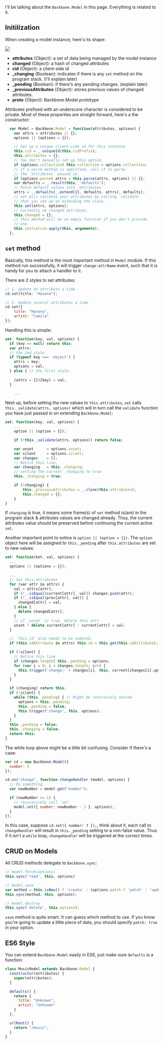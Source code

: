 I'll be talking about the `Backbone.Model` in this page. Everything is related to it.

## Initilization
When creating a model instance, here's its shape:

![](assets/creatingModel.png)

- **attributes** {Object}: a set of data being managed by the model instance
- **changed** {Object}: a hash of changed attributes
- **cid** {Object}: a client-side id
- **_changing** {Boolean}: indicates if there is any `set` method on the program stack. (I'll explain later)
- **_pending** {Boolean}: if there's any pending changes. (explain later)
- **_previousAttributes** {Object}: stores previous values of changed attributes.
- **__proto__** {Object}: Backbone.Model.prototype

Attributes prefixed with an underscore character is considered to be private. Most of these properties are straight forward, here's a the constructor:

```js
  var Model = Backbone.Model = function(attributes, options) {
    var attrs = attributes || {};
    options || (options = {});

    // Set up a unique client-side id for this instance
    this.cid = _.uniqueId(this.cidPrefix);
    this.attributes = {};
    // You don't manually set up this option.
    if (options.collection) this.collection = options.collection;
    // If a parse method is specified, call it to parse
    // the `attributes` passed in.
    if (options.parse) attrs = this.parse(attrs, options) || {};
    var defaults = _.result(this, 'defaults');
    // Patch default values into `attributes`
    attrs = _.defaults(_.extend({}, defaults, attrs), defaults);
    // set will validate your attributes by calling `validate`
    // that you set up on extending the class.
    this.set(attrs, options);
    // Currently no changed attribute.
    this.changed = {};
    // this method will be an empty function if you don't provide
    // one.
    this.initialize.apply(this, arguments);
  };
```

## `set` method
Basically, this method is the most important method in `Model` module. If this method run successfully, it will trigger `change:attrName` event, such that it is handy for you to attach a handler to it.

There are 2 styles to set attributes:

```js
// 1. Update an attribute a time
cd.set(title: "Havana");

// 2. Update several attributes a time
cd.set({
    title: "Havana",
    artist: "Camila"
});
```

Handling this is simple:

```js
set: function(key, val, options) {
  if (key == null) return this;
  var attrs;
  // the 2nd style
  if (typeof key === 'object') {
    attrs = key;
    options = val;
  } else { // the first style.
  
    (attrs = {})[key] = val;
  }

    ...
```
Next up, before setting the new values to `this.attributes`, `set` calls `this._validate(attrs, options)` which will in turn call the `validate` function you have just passed in on extending `Backbone.Model`:

```js
set: function(key, val, options) {
    ...
    option || (option = {});

    if (!this._validate(attrs, options)) return false;

    var unset      = options.unset;
    var silent     = options.silent;
    var changes    = [];
    // Notice this line.
    var changing   = this._changing;
    // setting the current _changing to true
    this._changing = true;

    if (!changing) {
        this._previousAttributes = _.clone(this.attributes);
        this.changed = {};
    }
}
```
If `changing` is true, it means some frame(s) of `set` method is(are) in the program stack & attributes values are changed already. Thus, the current attributes value should be preserved before continuing the current active `set`.

Another important point to notice is `option || (option = {})`. The `option` object here will be assigned to `this._pending` after `this.attributes` are set to new values:

```js
set: function(ket, val, options) {
  ...
  options || (options = {});

  ...
  // Set this.attributes
  for (var attr in attrs) {
    val = attrs[attr];
    if (!_.isEqual(current[attr], val)) changes.push(attr);
    if (!_.isEqual(prev[attr], val)) {
      changed[attr] = val;
    } else {
      delete changed[attr];
    }
    // if `unset` is true, delete this attr
    unset ? delete current[attr] : current[attr] = val;
  }

  // `this.id` also needs to be updated.
  if (this.idAttribute in attrs) this.id = this.get(this.idAttribute);

  if (!silent) {
    // Notice this line
    if (changes.length) this._pending = options;
    for (var i = 0; i < changes.length; i++) {
      this.trigger('change:' + changes[i], this, current[changes[i],options);
    }
  }

  if (changing) return this;
  if (!silent) {
    while (this._pending) { // Might be recursively nested
      options = this._pending;
      this._pending = false;
      this.trigger('change', this, options);
    }
  }
  this._pending = false;
  this._changing = false;
  return this;
}
```
The while loop above might be a little bit confusing. Consider if there's a case:

```js
var cd = new Backbone.Model({
  number: 5
});

cd.on("change", function changeHandler (model, options) {
  // Do something.
  var newNumber = model.get("number");

  if (newNumber >= 1) {
    // recuresively call `set`
    model.set({ number: newNumber - 2 }, options);
  }
});
```

In this case, suppose `cd.set({ number: 7 });`, think about it, each call to `changeHandler` will result in `this._pending` setting to a non-false value. Thus if it isn't a `while` loop, `changeHandler` will be triggered at the correct times.

## CRUD on Models

All CRUD methods delegate to `Backbone.sync`:

```js
// model.fetch(options)
this.sync('read', this, options)

// model.save
var method = this.isNew() ? 'create' : (options.patch ? 'patch' : 'update');
this.sync(method, this, options);

// model.destroy
this.sync('delete', this.options);
```

`save` method is quite smart. It can guess which method to use. If you know you're going to update a little piece of data, you should specify `patch: true` in your option.

## ES6 Style
You can extend `Backbone.Model` easily in ES6, just make sure `defaults` is a function:

```js
class MusicModel extends Backbone.Model {
  constructor(attributes) {
    super(attributes);
  }

  defaults() {
    return {
      title: "Unknown",
      artist: "Unknown"
    }
  },

  urlRoot() {
    return "/music";
  }
}
```
